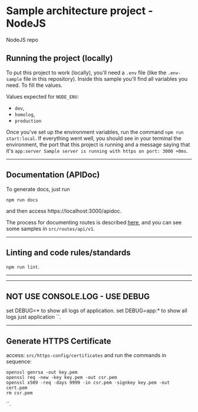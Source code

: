 # Sample architecture project - NodeJS
NodeJS repo

## Running the project (locally)

To put this project to work (locally), you'll need a `.env` file (like the `.env-sample` file in this repository).
Inside this sample you'll find all variables you need. To fill the values.

Values expected for `NODE_ENV`: 
- `dev`,
- `homolog`,
- `production`

Once you've set up the environment variables, run the command `npm run start:local`. If everything went well, you should see in your terminal the environment, the port that this project is running and a message saying that it's `app:server Sample server is running with https on port: 3000 +0ms`.

-----------

## Documentation (APIDoc)

To generate docs, just run 

```
npm run docs
```

and then access https://localhost:3000/apidoc.

The process for documenting routes is described [here](http://apidocjs.com/#getting-started), and you can see some samples in `src/routes/api/v1`.

-----------

## Linting and code rules/standards

`npm run lint`.

-----------

-----------

## NOT USE CONSOLE.LOG - USE DEBUG

set DEBUG=* to show all logs of application.
set DEBUG=app:* to show all logs just application
``.

-----------

## Generate HTTPS Certificate

access: `src/https-config/certificates` and run the commands in sequence:
```
openssl genrsa -out key.pem
openssl req -new -key key.pem -out csr.pem
openssl x509 -req -days 9999 -in csr.pem -signkey key.pem -out cert.pem
rm csr.pem
```
``.